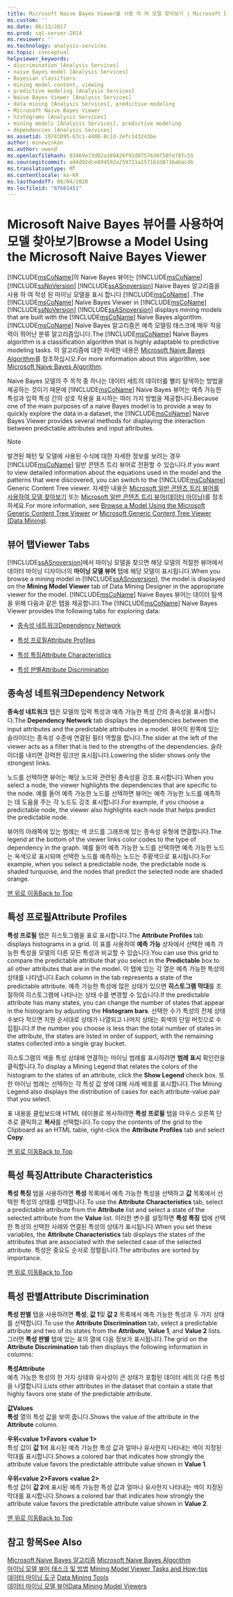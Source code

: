 ```yaml
---
title: Microsoft Naive Bayes Viewer를 사용 하 여 모델 찾아보기 | Microsoft Docs
ms.custom: ''
ms.date: 06/13/2017
ms.prod: sql-server-2014
ms.reviewer: ''
ms.technology: analysis-services
ms.topic: conceptual
helpviewer_keywords:
- discrimination [Analysis Services]
- naive bayes model [Analysis Services]
- Bayesian classifiers
- mining model content, viewing
- predictive modeling [Analysis Services]
- Naive Bayes Viewer [Analysis Services]
- data mining [Analysis Services], predictive modeling
- Microsoft Naive Bayes Viewer
- histograms [Analysis Services]
- mining models [Analysis Services], predictive modeling
- dependencies [Analysis Services]
ms.assetid: 19743095-63c1-4486-8c1d-2efc143243be
author: minewiskan
ms.author: owend
ms.openlocfilehash: 03469e73d82a389426f91d8757630f50fe78fc55
ms.sourcegitcommit: ad4d92dce894592a259721a1571b1d8736abacdb
ms.translationtype: MT
ms.contentlocale: ko-KR
ms.lasthandoff: 08/04/2020
ms.locfileid: "87661451"
---
```

# <a name="browse-a-model-using-the-microsoft-naive-bayes-viewer"></a><span data-ttu-id="82647-102">Microsoft Naive Bayes 뷰어를 사용하여 모델 찾아보기</span><span class="sxs-lookup"><span data-stu-id="82647-102">Browse a Model Using the Microsoft Naive Bayes Viewer</span></span>
  <span data-ttu-id="82647-103">[!INCLUDE[msCoName](../../includes/msconame-md.md)]의 Naive Bayes 뷰어는 [!INCLUDE[msCoName](../../includes/msconame-md.md)] [!INCLUDE[ssNoVersion](../../includes/ssnoversion-md.md)] [!INCLUDE[ssASnoversion](../../includes/ssasnoversion-md.md)] Naive Bayes 알고리즘을 사용 하 여 작성 된 마이닝 모델을 표시 합니다 [!INCLUDE[msCoName](../../includes/msconame-md.md)] .</span><span class="sxs-lookup"><span data-stu-id="82647-103">The [!INCLUDE[msCoName](../../includes/msconame-md.md)] Naive Bayes Viewer in [!INCLUDE[msCoName](../../includes/msconame-md.md)] [!INCLUDE[ssNoVersion](../../includes/ssnoversion-md.md)] [!INCLUDE[ssASnoversion](../../includes/ssasnoversion-md.md)] displays mining models that are built with the [!INCLUDE[msCoName](../../includes/msconame-md.md)] Naive Bayes algorithm.</span></span> <span data-ttu-id="82647-104">[!INCLUDE[msCoName](../../includes/msconame-md.md)] Naive Bayes 알고리즘은 예측 모델링 태스크에 매우 적응력이 뛰어난 분류 알고리즘입니다.</span><span class="sxs-lookup"><span data-stu-id="82647-104">The [!INCLUDE[msCoName](../../includes/msconame-md.md)] Naive Bayes algorithm is a classification algorithm that is highly adaptable to predictive modeling tasks.</span></span> <span data-ttu-id="82647-105">이 알고리즘에 대한 자세한 내용은 [Microsoft Naive Bayes Algorithm](microsoft-naive-bayes-algorithm.md)를 참조하십시오.</span><span class="sxs-lookup"><span data-stu-id="82647-105">For more information about this algorithm, see [Microsoft Naive Bayes Algorithm](microsoft-naive-bayes-algorithm.md).</span></span>  
  
 <span data-ttu-id="82647-106">Naive Bayes 모델의 주 목적 중 하나는 데이터 세트의 데이터를 빨리 탐색하는 방법을 제공하는 것이기 때문에 [!INCLUDE[msCoName](../../includes/msconame-md.md)] Naive Bayes 뷰어는 예측 가능한 특성과 입력 특성 간의 상호 작용을 표시하는 여러 가지 방법을 제공합니다.</span><span class="sxs-lookup"><span data-stu-id="82647-106">Because one of the main purposes of a naive Bayes model is to provide a way to quickly explore the data in a dataset, the [!INCLUDE[msCoName](../../includes/msconame-md.md)] Naive Bayes Viewer provides several methods for displaying the interaction between predictable attributes and input attributes.</span></span>  
  
> [!NOTE]  
>  <span data-ttu-id="82647-107">발견된 패턴 및 모델에 사용된 수식에 대한 자세한 정보를 보려는 경우 [!INCLUDE[msCoName](../../includes/msconame-md.md)] 일반 콘텐츠 트리 뷰어로 전환할 수 있습니다.</span><span class="sxs-lookup"><span data-stu-id="82647-107">If you want to view detailed information about the equations used in the model and the patterns that were discovered, you can switch to the [!INCLUDE[msCoName](../../includes/msconame-md.md)] Generic Content Tree viewer.</span></span> <span data-ttu-id="82647-108">자세한 내용은 [Microsoft 일반 콘텐츠 트리 뷰어를 사용하여 모델 찾아보기](browse-a-model-using-the-microsoft-generic-content-tree-viewer.md) 또는 [Microsoft 일반 콘텐츠 트리 뷰어&#40;데이터 마이닝&#41;](../microsoft-generic-content-tree-viewer-data-mining.md)를 참조하세요.</span><span class="sxs-lookup"><span data-stu-id="82647-108">For more information, see [Browse a Model Using the Microsoft Generic Content Tree Viewer](browse-a-model-using-the-microsoft-generic-content-tree-viewer.md) or [Microsoft Generic Content Tree Viewer &#40;Data Mining&#41;](../microsoft-generic-content-tree-viewer-data-mining.md).</span></span>  
  
##  <a name="viewer-tabs"></a><a name="BKMK_ViewerTabs"></a><span data-ttu-id="82647-109">뷰어 탭</span><span class="sxs-lookup"><span data-stu-id="82647-109">Viewer Tabs</span></span>  
 <span data-ttu-id="82647-110">[!INCLUDE[ssASnoversion](../../includes/ssasnoversion-md.md)]에서 마이닝 모델을 찾으면 해당 모델의 적절한 뷰어에서 데이터 마이닝 디자이너의 **마이닝 모델 뷰어** 탭에 해당 모델이 표시됩니다.</span><span class="sxs-lookup"><span data-stu-id="82647-110">When you browse a mining model in [!INCLUDE[ssASnoversion](../../includes/ssasnoversion-md.md)], the model is displayed on the **Mining Model Viewer** tab of Data Mining Designer in the appropriate viewer for the model.</span></span> <span data-ttu-id="82647-111">[!INCLUDE[msCoName](../../includes/msconame-md.md)] Naive Bayes 뷰어는 데이터 탐색을 위해 다음과 같은 탭을 제공합니다.</span><span class="sxs-lookup"><span data-stu-id="82647-111">The [!INCLUDE[msCoName](../../includes/msconame-md.md)] Naive Bayes Viewer provides the following tabs for exploring data:</span></span>  
  
-   [<span data-ttu-id="82647-112">종속성 네트워크</span><span class="sxs-lookup"><span data-stu-id="82647-112">Dependency Network</span></span>](#BKMK_Dependency)  
  
-   [<span data-ttu-id="82647-113">특성 프로필</span><span class="sxs-lookup"><span data-stu-id="82647-113">Attribute Profiles</span></span>](#BKMK_Profiles)  
  
-   [<span data-ttu-id="82647-114">특성 특징</span><span class="sxs-lookup"><span data-stu-id="82647-114">Attribute Characteristics</span></span>](#BKMK_Characteristics)  
  
-   [<span data-ttu-id="82647-115">특성 판별</span><span class="sxs-lookup"><span data-stu-id="82647-115">Attribute Discrimination</span></span>](#BKMK_Discrimination)  
  
##  <a name="dependency-network"></a><a name="BKMK_Dependency"></a><span data-ttu-id="82647-116">종속성 네트워크</span><span class="sxs-lookup"><span data-stu-id="82647-116">Dependency Network</span></span>  
 <span data-ttu-id="82647-117">**종속성 네트워크** 탭은 모델의 입력 특성과 예측 가능한 특성 간의 종속성을 표시합니다.</span><span class="sxs-lookup"><span data-stu-id="82647-117">The **Dependency Network** tab displays the dependencies between the input attributes and the predictable attributes in a model.</span></span> <span data-ttu-id="82647-118">뷰어의 왼쪽에 있는 슬라이더는 종속성 수준에 연결된 필터 역할을 합니다.</span><span class="sxs-lookup"><span data-stu-id="82647-118">The slider at the left of the viewer acts as a filter that is tied to the strengths of the dependencies.</span></span> <span data-ttu-id="82647-119">슬라이더를 내리면 강력한 링크만 표시됩니다.</span><span class="sxs-lookup"><span data-stu-id="82647-119">Lowering the slider shows only the strongest links.</span></span>  
  
 <span data-ttu-id="82647-120">노드를 선택하면 뷰어는 해당 노드와 관련된 종속성을 강조 표시합니다.</span><span class="sxs-lookup"><span data-stu-id="82647-120">When you select a node, the viewer highlights the dependencies that are specific to the node.</span></span> <span data-ttu-id="82647-121">예를 들어 예측 가능한 노드를 선택하면 뷰어는 예측 가능한 노드를 예측하는 데 도움을 주는 각 노드도 강조 표시합니다.</span><span class="sxs-lookup"><span data-stu-id="82647-121">For example, if you choose a predictable node, the viewer also highlights each node that helps predict the predictable node.</span></span>  
  
 <span data-ttu-id="82647-122">뷰어의 아래쪽에 있는 범례는 색 코드를 그래프에 있는 종속성 유형에 연결합니다.</span><span class="sxs-lookup"><span data-stu-id="82647-122">The legend at the bottom of the viewer links color codes to the type of dependency in the graph.</span></span> <span data-ttu-id="82647-123">예를 들어 예측 가능한 노드를 선택하면 예측 가능한 노드는 옥색으로 표시되며 선택한 노드를 예측하는 노드는 주황색으로 표시됩니다.</span><span class="sxs-lookup"><span data-stu-id="82647-123">For example, when you select a predictable node, the predictable node is shaded turquoise, and the nodes that predict the selected node are shaded orange.</span></span>  
  
 [<span data-ttu-id="82647-124">맨 위로 이동</span><span class="sxs-lookup"><span data-stu-id="82647-124">Back to Top</span></span>](#BKMK_ViewerTabs)  
  
##  <a name="attribute-profiles"></a><a name="BKMK_Profiles"></a> <span data-ttu-id="82647-125">특성 프로필</span><span class="sxs-lookup"><span data-stu-id="82647-125">Attribute Profiles</span></span>  
 <span data-ttu-id="82647-126">**특성 프로필** 탭은 히스토그램을 표로 표시합니다.</span><span class="sxs-lookup"><span data-stu-id="82647-126">The **Attribute Profiles** tab displays histograms in a grid.</span></span> <span data-ttu-id="82647-127">이 표를 사용하여 **예측 가능** 상자에서 선택한 예측 가능한 특성을 모델의 다른 모든 특성과 비교할 수 있습니다.</span><span class="sxs-lookup"><span data-stu-id="82647-127">You can use this grid to compare the predictable attribute that you select in the **Predictable** box to all other attributes that are in the model.</span></span> <span data-ttu-id="82647-128">이 탭에 있는 각 열은 예측 가능한 특성의 상태를 나타냅니다.</span><span class="sxs-lookup"><span data-stu-id="82647-128">Each column in the tab represents a state of the predictable attribute.</span></span> <span data-ttu-id="82647-129">예측 가능한 특성에 많은 상태가 있으면 **히스토그램 막대**를 조절하여 히스토그램에 나타나는 상태 수를 변경할 수 있습니다.</span><span class="sxs-lookup"><span data-stu-id="82647-129">If the predictable attribute has many states, you can change the number of states that appear in the histogram by adjusting the **Histogram bars**.</span></span> <span data-ttu-id="82647-130">선택한 수가 특성의 전체 상태 수보다 적으면 지원 순서대로 상태가 나열되고 나머지 상태는 회색의 단일 버킷으로 수집됩니다.</span><span class="sxs-lookup"><span data-stu-id="82647-130">If the number you choose is less than the total number of states in the attribute, the states are listed in order of support, with the remaining states collected into a single gray bucket.</span></span>  
  
 <span data-ttu-id="82647-131">히스토그램의 색을 특성 상태에 연결하는 마이닝 범례를 표시하려면 **범례 표시** 확인란을 클릭합니다.</span><span class="sxs-lookup"><span data-stu-id="82647-131">To display a Mining Legend that relates the colors of the histogram to the states of an attribute, click the **Show Legend** check box.</span></span> <span data-ttu-id="82647-132">또한 마이닝 범례는 선택하는 각 특성 값 쌍에 대해 사례 배포를 표시합니다.</span><span class="sxs-lookup"><span data-stu-id="82647-132">The Mining Legend also displays the distribution of cases for each attribute-value pair that you select.</span></span>  
  
 <span data-ttu-id="82647-133">표 내용을 클립보드에 HTML 테이블로 복사하려면 **특성 프로필** 탭을 마우스 오른쪽 단추로 클릭하고 **복사**를 선택합니다.</span><span class="sxs-lookup"><span data-stu-id="82647-133">To copy the contents of the grid to the Clipboard as an HTML table, right-click the **Attribute Profiles** tab and select **Copy**.</span></span>  
  
 [<span data-ttu-id="82647-134">맨 위로 이동</span><span class="sxs-lookup"><span data-stu-id="82647-134">Back to Top</span></span>](#BKMK_ViewerTabs)  
  
##  <a name="attribute-characteristics"></a><a name="BKMK_Characteristics"></a> <span data-ttu-id="82647-135">특성 특징</span><span class="sxs-lookup"><span data-stu-id="82647-135">Attribute Characteristics</span></span>  
 <span data-ttu-id="82647-136">**특성 특징** 탭을 사용하려면 **특성** 목록에서 예측 가능한 특성을 선택하고 **값** 목록에서 선택한 특성의 상태를 선택합니다.</span><span class="sxs-lookup"><span data-stu-id="82647-136">To use the **Attribute Characteristics** tab, select a predictable attribute from the **Attribute** list and select a state of the selected attribute from the **Value** list.</span></span> <span data-ttu-id="82647-137">이러한 변수를 설정하면 **특성 특징** 탭에 선택한 특성의 선택한 사례와 연결된 특성의 상태가 표시됩니다.</span><span class="sxs-lookup"><span data-stu-id="82647-137">When you set these variables, the **Attribute Characteristics** tab displays the states of the attributes that are associated with the selected case of the selected attribute.</span></span> <span data-ttu-id="82647-138">특성은 중요도 순서로 정렬됩니다.</span><span class="sxs-lookup"><span data-stu-id="82647-138">The attributes are sorted by importance.</span></span>  
  
 [<span data-ttu-id="82647-139">맨 위로 이동</span><span class="sxs-lookup"><span data-stu-id="82647-139">Back to Top</span></span>](#BKMK_ViewerTabs)  
  
##  <a name="attribute-discrimination"></a><a name="BKMK_Discrimination"></a> <span data-ttu-id="82647-140">특성 판별</span><span class="sxs-lookup"><span data-stu-id="82647-140">Attribute Discrimination</span></span>  
 <span data-ttu-id="82647-141">**특성 판별** 탭을 사용하려면 **특성**, **값 1**및 **값 2** 목록에서 예측 가능한 특성과 두 가지 상태를 선택합니다.</span><span class="sxs-lookup"><span data-stu-id="82647-141">To use the **Attribute Discrimination** tab, select a predictable attribute and two of its states from the **Attribute**, **Value 1**, and **Value 2** lists.</span></span> <span data-ttu-id="82647-142">그러면 **특성 판별** 탭에 있는 표의 열에 다음 정보가 표시됩니다.</span><span class="sxs-lookup"><span data-stu-id="82647-142">The grid on the **Attribute Discrimination** tab then displays the following information in columns:</span></span>  
  
 <span data-ttu-id="82647-143">**특성**</span><span class="sxs-lookup"><span data-stu-id="82647-143">**Attribute**</span></span>  
 <span data-ttu-id="82647-144">예측 가능한 특성의 한 가지 상태와 유사성이 큰 상태가 포함된 데이터 세트의 다른 특성을 나열합니다.</span><span class="sxs-lookup"><span data-stu-id="82647-144">Lists other attributes in the dataset that contain a state that highly favors one state of the predictable attribute.</span></span>  
  
 <span data-ttu-id="82647-145">**값**</span><span class="sxs-lookup"><span data-stu-id="82647-145">**Values**</span></span>  
 <span data-ttu-id="82647-146">**특성** 열의 특성 값을 보여 줍니다.</span><span class="sxs-lookup"><span data-stu-id="82647-146">Shows the value of the attribute in the **Attribute** column.</span></span>  
  
 <span data-ttu-id="82647-147">**우위\<value 1>**</span><span class="sxs-lookup"><span data-stu-id="82647-147">**Favors \<value 1>**</span></span>  
 <span data-ttu-id="82647-148">특성 값이 **값 1**에 표시된 예측 가능한 특성 값과 얼마나 유사한지 나타내는 색이 지정된 막대를 표시합니다.</span><span class="sxs-lookup"><span data-stu-id="82647-148">Shows a colored bar that indicates how strongly the attribute value favors the predictable attribute value shown in **Value 1**.</span></span>  
  
 <span data-ttu-id="82647-149">**우위\<value 2>**</span><span class="sxs-lookup"><span data-stu-id="82647-149">**Favors \<value 2>**</span></span>  
 <span data-ttu-id="82647-150">특성 값이 **값 2**에 표시된 예측 가능한 특성 값과 얼마나 유사한지 나타내는 색이 지정된 막대를 표시합니다.</span><span class="sxs-lookup"><span data-stu-id="82647-150">Shows a colored bar that indicates how strongly the attribute value favors the predictable attribute value shown in **Value 2**.</span></span>  
  
 [<span data-ttu-id="82647-151">맨 위로 이동</span><span class="sxs-lookup"><span data-stu-id="82647-151">Back to Top</span></span>](#BKMK_ViewerTabs)  
  
## <a name="see-also"></a><span data-ttu-id="82647-152">참고 항목</span><span class="sxs-lookup"><span data-stu-id="82647-152">See Also</span></span>  
 <span data-ttu-id="82647-153">[Microsoft Naive Bayes 알고리즘](microsoft-naive-bayes-algorithm.md) </span><span class="sxs-lookup"><span data-stu-id="82647-153">[Microsoft Naive Bayes Algorithm](microsoft-naive-bayes-algorithm.md) </span></span>  
 <span data-ttu-id="82647-154">[마이닝 모델 뷰어 태스크 및 방법](mining-model-viewer-tasks-and-how-tos.md) </span><span class="sxs-lookup"><span data-stu-id="82647-154">[Mining Model Viewer Tasks and How-tos](mining-model-viewer-tasks-and-how-tos.md) </span></span>  
 <span data-ttu-id="82647-155">[데이터 마이닝 도구](data-mining-tools.md) </span><span class="sxs-lookup"><span data-stu-id="82647-155">[Data Mining Tools](data-mining-tools.md) </span></span>  
 [<span data-ttu-id="82647-156">데이터 마이닝 모델 뷰어</span><span class="sxs-lookup"><span data-stu-id="82647-156">Data Mining Model Viewers</span></span>](data-mining-model-viewers.md)  
  
  
